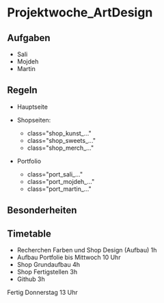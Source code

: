 # Projektwoche_ArtDesign

## Aufgaben

- Sali
- Mojdeh
- Martin

## Regeln

- Hauptseite

- Shopseiten:
  - class="shop_kunst_..."
  - class="shop_sweets_..."
  - class="shop_merch_..."

- Portfolio
  - class="port_sali_..."
  - class="port_mojdeh_..."
  - class="port_martin_..."

## Besonderheiten


## Timetable

- Recherchen Farben und Shop Design (Aufbau) 1h
- Aufbau Portfolie bis Mittwoch 10 Uhr
- Shop Grundaufbau 4h
- Shop Fertigstellen 3h
- Github 3h

Fertig Donnerstag 13 Uhr
